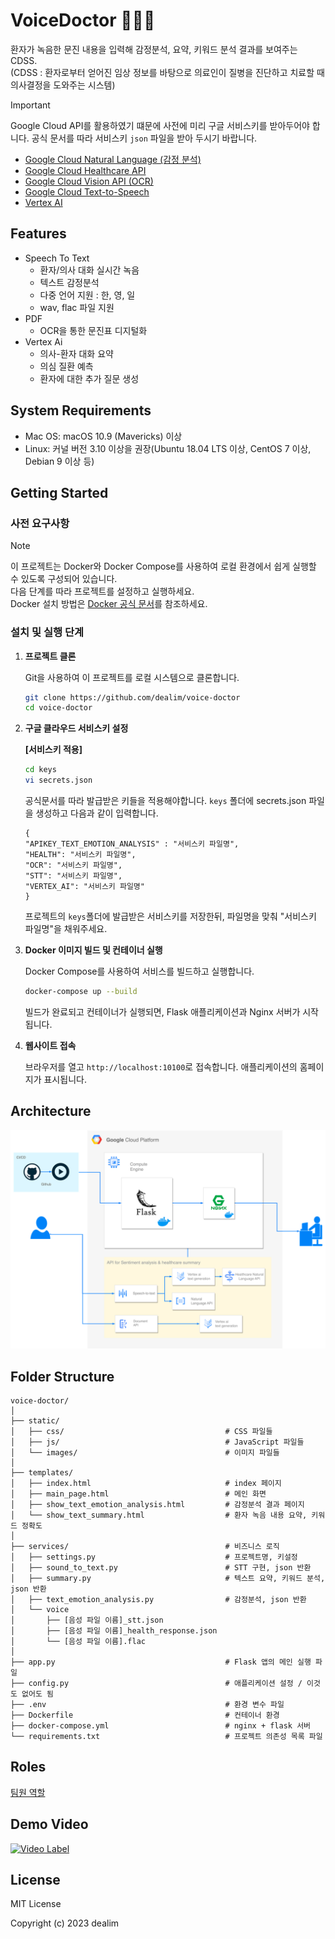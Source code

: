 # VoiceDoctor 🧑🏼‍⚕️

환자가 녹음한 문진 내용을 입력해 감정분석, 요약, 키워드 분석 결과를 보여주는 CDSS.  
(CDSS : 환자로부터 얻어진 임상 정보를 바탕으로 의료인이 질병을 진단하고 치료할 때 의사결정을 도와주는 시스템) 
> [!Important]
> Google Cloud API를 활용하였기 떄문에 사전에 미리 구글 서비스키를 받아두어야 합니다.
> 공식 문서를 따라 서비스키 `json` 파일을 받아 두시기 바랍니다.
> - [Google Cloud Natural Language (감정 분석)](https://cloud.google.com/natural-language/docs)
> - [Google Cloud Healthcare API](https://cloud.google.com/healthcare/docs)
> - [Google Cloud Vision API (OCR)](https://cloud.google.com/vision/docs/ocr)
> - [Google Cloud Text-to-Speech](https://cloud.google.com/text-to-speech/docs)
> - [Vertex AI](https://cloud.google.com/vertex-ai/docs) 


## Features

- Speech To Text
  - 환자/의사 대화 실시간 녹음
  - 텍스트 감정분석
  - 다중 언어 지원 : 한, 영, 일
  - wav, flac 파일 지원
- PDF
    - OCR을 통한 문진표 디지털화
- Vertex Ai
    - 의사-환자 대화 요약
    - 의심 질환 예측
    - 환자에 대한 추가 질문 생성

## System Requirements

- Mac OS: macOS 10.9 (Mavericks) 이상
- Linux: 커널 버전 3.10 이상을 권장(Ubuntu 18.04 LTS 이상, CentOS 7 이상, Debian 9 이상 등)

## Getting Started

### 사전 요구사항

> [!Note]
> 이 프로젝트는 Docker와 Docker Compose를 사용하여 로컬 환경에서 쉽게 실행할 수 있도록 구성되어 있습니다.  
> 다음 단계를 따라 프로젝트를 설정하고 실행하세요.   
> Docker 설치 방법은 [Docker 공식 문서](https://docs.docker.com/desktop/)를 참조하세요.
 
### **설치 및 실행 단계**

1. **프로젝트 클론**

   Git을 사용하여 이 프로젝트를 로컬 시스템으로 클론합니다.
    ```bash
    git clone https://github.com/dealim/voice-doctor
    cd voice-doctor
    ```

3. **구글 클라우드 서비스키 설정**
   
    **[서비스키 적용]**
    ```bash
    cd keys
    vi secrets.json
    ```
    공식문서를 따라 발급받은 키들을 적용해야합니다. `keys` 폴더에 secrets.json 파일을 생성하고 다음과 같이 입력합니다.  
    ```
    {
    "APIKEY_TEXT_EMOTION_ANALYSIS" : "서비스키 파일명",
    "HEALTH": "서비스키 파일명",
    "OCR": "서비스키 파일명",
    "STT": "서비스키 파일명",
    "VERTEX_AI": "서비스키 파일명"
    }
    ```
    프로젝트의 `keys`폴더에 발급받은 서비스키를 저장한뒤, 파일명을 맞춰 "서비스키 파일명"을 채워주세요.

5. **Docker 이미지 빌드 및 컨테이너 실행**

   Docker Compose를 사용하여 서비스를 빌드하고 실행합니다.
    ```bash
    docker-compose up --build
    ```
   빌드가 완료되고 컨테이너가 실행되면, Flask 애플리케이션과 Nginx 서버가 시작됩니다.


6. **웹사이트 접속**
   
   브라우저를 열고 `http://localhost:10100`로 접속합니다. 애플리케이션의 홈페이지가 표시됩니다.

## Architecture

![](./assets/아키텍처.png)

## Folder Structure

```
voice-doctor/
│
├── static/                 
│   ├── css/                                    # CSS 파일들
│   ├── js/                                     # JavaScript 파일들
│   └── images/                                 # 이미지 파일들
│
├── templates/               
│   ├── index.html                              # index 페이지
│   ├── main_page.html                          # 메인 화면
│   ├── show_text_emotion_analysis.html         # 감정분석 결과 페이지
│   └── show_text_summary.html                  # 환자 녹음 내용 요약, 키워드 정확도
│
├── services/                                   # 비즈니스 로직
│   ├── settings.py                             # 프로젝트명, 키설정
│   ├── sound_to_text.py                        # STT 구현, json 반환
│   ├── summary.py                              # 텍스트 요약, 키워드 분석, json 반환
│   ├── text_emotion_analysis.py                # 감정분석, json 반환
│   └── voice
│       ├── [음성 파일 이름]_stt.json  
│       ├── [음성 파일 이름]_health_response.json
│       └── [음성 파일 이름].flac  
│
├── app.py                                      # Flask 앱의 메인 실행 파일
├── config.py                                   # 애플리케이션 설정 / 이것도 없어도 됨
├── .env                                        # 환경 변수 파일
├── Dockerfile                                  # 컨테이너 환경
├── docker-compose.yml                          # nginx + flask 서버
└── requirements.txt                            # 프로젝트 의존성 목록 파일
```

## Roles

[팀원 역할](./docs/ROLES.md)

## Demo Video
[![Video Label](http://img.youtube.com/vi/4RMyuYGm1PM/0.jpg)](https://youtu.be/4RMyuYGm1PM)

## License
MIT License

Copyright (c) 2023 dealim
